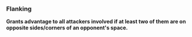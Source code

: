 ### Flanking

**Grants advantage to all attackers involved if at least two of them are on opposite sides/corners of an opponent's space.**